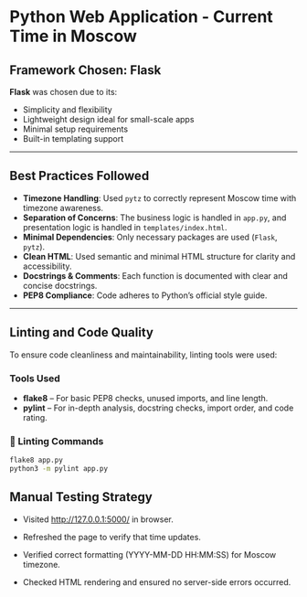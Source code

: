 # Python Web Application - Current Time in Moscow

## Framework Chosen: Flask

**Flask** was chosen due to its:
- Simplicity and flexibility
- Lightweight design ideal for small-scale apps
- Minimal setup requirements
- Built-in templating support

---

## Best Practices Followed

- **Timezone Handling**: Used `pytz` to correctly represent Moscow time with timezone awareness.
- **Separation of Concerns**: The business logic is handled in `app.py`, and presentation logic is handled in `templates/index.html`.
- **Minimal Dependencies**: Only necessary packages are used (`Flask`, `pytz`).
- **Clean HTML**: Used semantic and minimal HTML structure for clarity and accessibility.
- **Docstrings & Comments**: Each function is documented with clear and concise docstrings.
- **PEP8 Compliance**: Code adheres to Python’s official style guide.

---

## Linting and Code Quality

To ensure code cleanliness and maintainability, linting tools were used:

### Tools Used
- **flake8** – For basic PEP8 checks, unused imports, and line length.
- **pylint** – For in-depth analysis, docstring checks, import order, and code rating.

### 🧼 Linting Commands

```bash
flake8 app.py
python3 -m pylint app.py
```

## Manual Testing Strategy

- Visited http://127.0.0.1:5000/ in browser.

- Refreshed the page to verify that time updates.

- Verified correct formatting (YYYY-MM-DD HH:MM:SS) for Moscow timezone.

- Checked HTML rendering and ensured no server-side errors occurred.